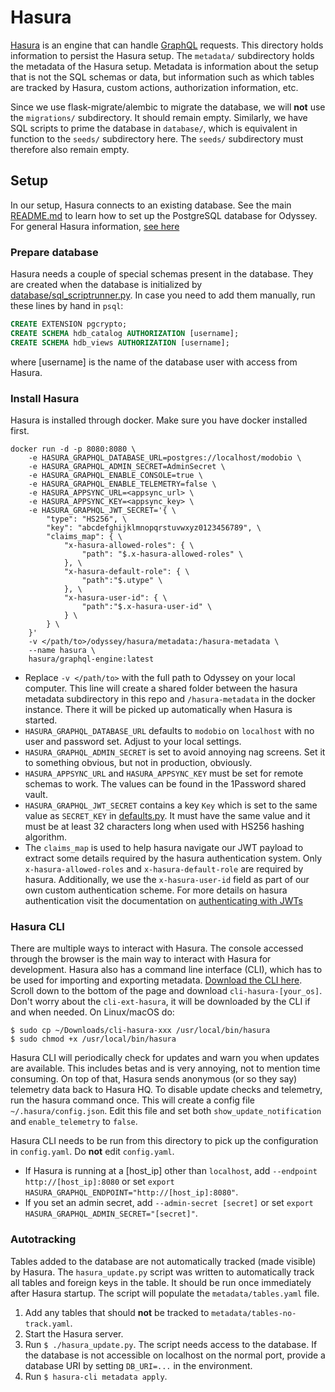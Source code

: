 # Hasura

[Hasura](https://hasura.io) is an engine that can handle [GraphQL](https://graphql.org) requests. This directory holds information to persist the Hasura setup. The `metadata/` subdirectory holds the metadata of the Hasura setup. Metadata is information about the setup that is not the SQL schemas or data, but information such as which tables are tracked by Hasura, custom actions, authorization information, etc.

Since we use flask-migrate/alembic to migrate the database, we will **not** use the `migrations/` subdirectory. It should remain empty. Similarly, we have SQL scripts to prime the database in `database/`, which is equivalent in function to the `seeds/` subdirectory here. The `seeds/` subdirectory must therefore also remain empty.

## Setup

In our setup, Hasura connects to an existing database. See the main [README.md](../README.md) to learn how to set up the PostgreSQL database for Odyssey. For general Hasura information, [see here](https://hasura.io/docs/1.0/graphql/core/index.html)

### Prepare database

Hasura needs a couple of special schemas present in the database. They are created when the database is initialized by [database/sql_scriptrunner.py](../database/sql_scriptrunner.py). In case you need to add them manually, run these lines by hand in `psql`:

```sql
CREATE EXTENSION pgcrypto;
CREATE SCHEMA hdb_catalog AUTHORIZATION [username];
CREATE SCHEMA hdb_views AUTHORIZATION [username];
```
where \[username\] is the name of the database user with access from Hasura.

### Install Hasura

Hasura is installed through docker. Make sure you have docker installed first.

```shell
docker run -d -p 8080:8080 \
    -e HASURA_GRAPHQL_DATABASE_URL=postgres://localhost/modobio \
    -e HASURA_GRAPHQL_ADMIN_SECRET=AdminSecret \
    -e HASURA_GRAPHQL_ENABLE_CONSOLE=true \
    -e HASURA_GRAPHQL_ENABLE_TELEMETRY=false \
	-e HASURA_APPSYNC_URL=<appsync_url> \
	-e HASURA_APPSYNC_KEY=<appsync_key> \
    -e HASURA_GRAPHQL_JWT_SECRET='{ \
        "type": "HS256", \
        "key": "abcdefghijklmnopqrstuvwxyz0123456789", \
        "claims_map": { \
            "x-hasura-allowed-roles": { \
                "path": "$.x-hasura-allowed-roles" \
            }, \
            "x-hasura-default-role": { \
                "path":"$.utype" \
            }, \
            "x-hasura-user-id": { \
                "path":"$.x-hasura-user-id" \
            } \
        } \
    }'
    -v </path/to>/odyssey/hasura/metadata:/hasura-metadata \
    --name hasura \
    hasura/graphql-engine:latest
```

- Replace `-v </path/to>` with the full path to Odyssey on your local computer. This line will create a shared folder between the hasura metadata subdirectory in this repo and `/hasura-metadata` in the docker instance. There it will be picked up automatically when Hasura is started.
- `HASURA_GRAPHQL_DATABASE_URL` defaults to `modobio` on `localhost` with no user and password set. Adjust to your local settings.
- `HASURA_GRAPHQL_ADMIN_SECRET` is set to avoid annoying nag screens. Set it to something obvious, but not in production, obviously.
- `HASURA_APPSYNC_URL` and `HASURA_APPSYNC_KEY` must be set for remote schemas to work. The values can be found in the 1Password shared vault.
- `HASURA_GRAPHQL_JWT_SECRET` contains a key `Key` which is set to the same value as `SECRET_KEY` in [defaults.py](../src/odyssey/defaults.py). It must have the same value and it must be at least 32 characters long when used with HS256 hashing algorithm.
- The `claims_map` is used to help hasura navigate our JWT payload to extract some details required by the hasura authentication system. Only `x-hasura-allowed-roles` and `x-hasura-default-role` are required by hasura. Additionally, we use the `x-hasura-user-id` field as part of our own custom authentication scheme. For more details on hasura authentication visit the documentation on [authenticating with JWTs](https://hasura.io/docs/latest/graphql/core/auth/authentication/jwt.html)

### Hasura CLI

There are multiple ways to interact with Hasura. The console accessed through the browser is the main way to interact with Hasura for development. Hasura also has a command line interface (CLI), which has to be used for importing and exporting metadata. [Download the CLI here](https://github.com/hasura/graphql-engine/releases/latest). Scroll down to the bottom of the page and download `cli-hasura-[your_os]`. Don't worry about the `cli-ext-hasura`, it will be downloaded by the CLI if and when needed. On Linux/macOS do:

```shell
$ sudo cp ~/Downloads/cli-hasura-xxx /usr/local/bin/hasura
$ sudo chmod +x /usr/local/bin/hasura
```

Hasura CLI will periodically check for updates and warn you when updates are available. This includes betas and is very annoying, not to mention time consuming. On top of that, Hasura sends anonymous (or so they say) telemetry data back to Hasura HQ. To disable update checks and telemetry, run the hasura command once. This will create a config file `~/.hasura/config.json`. Edit this file and set both `show_update_notification` and `enable_telemetry` to `false`.

Hasura CLI needs to be run from this directory to pick up the configuration in `config.yaml`. Do **not** edit `config.yaml`.

- If Hasura is running at a \[host_ip\] other than `localhost`, add `--endpoint http://[host_ip]:8080` or set `export HASURA_GRAPHQL_ENDPOINT="http://[host_ip]:8080"`.
- If you set an admin secret, add `--admin-secret [secret]` or set `export HASURA_GRAPHQL_ADMIN_SECRET="[secret]"`.

### Autotracking

Tables added to the database are not automatically tracked (made visible) by Hasura. The `hasura_update.py` script was written to automatically track all tables and foreign keys in the table. It should be run once immediately after Hasura startup. The script will populate the `metadata/tables.yaml` file.

1. Add any tables that should **not** be tracked to `metadata/tables-no-track.yaml`.
2. Start the Hasura server.
3. Run `$ ./hasura_update.py`. The script needs access to the database. If the database is not accessible on localhost on the normal port, provide a database URI by setting `DB_URI=...` in the environment.
4. Run `$ hasura-cli metadata apply`.

